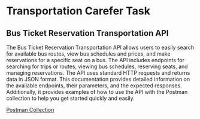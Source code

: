 # Transportation Carefer Task

## Bus Ticket Reservation Transportation API

The Bus Ticket Reservation Transportation API allows users to easily search for available bus routes, view bus schedules and prices, and make reservations for a specific seat on a bus. The API includes endpoints for searching for trips or routes, viewing bus schedules, reserving seats, and managing reservations. The API uses standard HTTP requests and returns data in JSON format. This documentation provides detailed information on the available endpoints, their parameters, and the expected responses. Additionally, it provides examples of how to use the API with the Postman collection to help you get started quickly and easily.

[Postman Collection](https://drive.google.com/file/d/136g5y9t3omyGnp4f4qorpR1XhcIGqFhG/view?usp=sharing)
